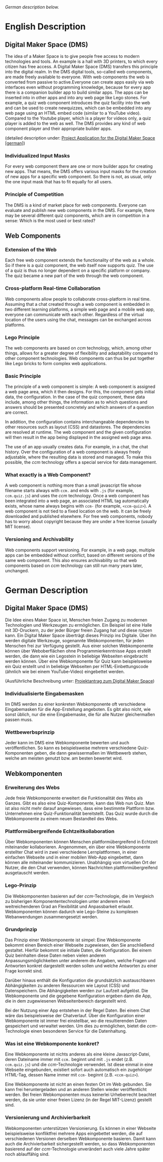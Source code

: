 _German description below._

# English Description

## Digital Maker Space (DMS)
The idea of a Maker Space is to give people free access to modern technologies and tools. An example is a hall with 3D printers, to which every citizen has free access. A Digital Maker Space (DMS) transfers this principle into the digital realm. In the DMS digital tools, so-called web components, are made freely available to everyone. With web components the web is converted from passive to active.Everyone can create apps easily via web interfaces even without programming knowledge, because for every app there is a companion builder app to build similar apps. The apps can be inserted into in other apps and into any web page like Lego stones. For example, a quiz web component introduces the quiz facility into the web and can be used to create newquizzes, which can be  embedded into any web page using an HTML embed code (similar to a YouTube video). Compared to the Youtube player, which is a player for videos only, a quiz player is added to the web as well. The DMS provides any kind of web component player and their appropriate builder apps.

(detailed description under: [Project Application for the Digital Maker Space [german]](https://www.stifterverband.org/file/5203/download?token=lay3iM9c))

### Individualized Input Masks
For every web component there are one or more builder apps for creating new apps. That means, the DMS offers various input masks for the creation of new apps for a specific web component. So there is not, as usual, only the one input mask that has to fit equally for all users.

### Principle of Competition
The DMS is a kind of market place for web components. Everyone can evaluate and publish new web components in the DMS. For example, there may be several different quiz components, which are in competition in a sense: Which is the most used or best rated?

## Web Components

### Extension of the Web
Each free web component extends the functionality of the web as a whole. So if there is a quiz component, the web itself now supports quiz. The use of a quiz is thus no longer dependent on a specific platform or company. The quiz became a new part of the web through the web component.

### Cross-platform Real-time Collaboration
Web components allow people to collaborate cross-platform in real time. Assuming that a chat created through a web component is embedded in two different learning platforms, a simple web page and a mobile web app, everyone can communicate with each other. Regardless of the virtual location of the users using the chat, messages can be exchanged across platforms.

### Lego Principle
The web components are based on _ccm_ technology, which, among other things, allows for a greater degree of flexibility and adaptability compared to other component technologies. Web components can thus be put together like Lego bricks to form complex web applications.

### Basic Principle
The principle of a web component is simple: A web component is assigned a web page area, which it then designs. For this, the component gets initial data, the configuration. In the case of the quiz component, these data include, among other things, the information as to which questions and answers should be presented concretely and which answers of a question are correct.

In addition, the configuration contains interchangeable dependencies to other resources such as layout (CSS) and datastores. The dependencies are resolved at runtime. The web component and the given configuration will then result in the app being displayed in the assigned web page area.

The use of an app usually creates data. For example, in a chat, the chat history. Over the configuration of a web component is always freely adjustable, where the resulting data is stored and managed. To make this possible, the _ccm_ technology offers a special service for data management.

### What exactly is a Web Component?
A web component is nothing more than a small javascript file whose filename starts always with `ccm.` and ends with `.js` (for example, `ccm.quiz.js`) and uses the _ccm_ technology. Once a web component has been integrated into a web page, an associated HTML tag automatically exists, whose name always begins with `ccm-` (for example, `<ccm-quiz>`). A web component is not tied to a fixed location on the web. It can be freely downloaded and published elsewhere. For free web components, nobody has to worry about copyright because they are under a free license (usually MIT license).

### Versioning and Archivability
Web components support versioning. For example, in a web page, multiple apps can be embedded without conflict, based on different versions of the same web component. This also ensures archivability so that web components based on _ccm_ technology can still run many years later, unchanged.

# German Description

## Digital Maker Space (DMS)
Die Idee eines Maker Space ist, Menschen freien Zugang zu modernen Technologien und Werkzeugen zu ermöglichen. Ein Beispiel ist eine Halle mit 3D-Druckern, zu der jeder Bürger freien Zugang hat und diese nutzen kann. Ein Digital Maker Space überträgt dieses Prinzip ins Digitale. Über ihn werden digitale Werkzeuge, sogenannte Webkomponenten, für jeden Menschen frei zur Verfügung gestellt. Aus einer solchen Webkomponente können über Weboberflächen ohne Programmierkenntnisse Apps erstellt werden, die dann wie ein Legostein in beliebige Webseiten eingebracht werden können. Über eine Webkomponente für Quiz kann beispielsweise ein Quiz erstellt und in beliebige Webseiten per HTML-Einbettungscode (ähnlich wie bei einem YouTube-Video) eingebettet werden.

(Ausführliche Beschreibung unter: [Projektantrag zum Digital Maker Space](https://www.stifterverband.org/file/5203/download?token=lay3iM9c))

### Individualisierte Eingabemasken
Im DMS werden zu einer konkreten Webkomponente oft verschiedene Eingabemasken für die App-Erstellung angeboten. Es gibt also nicht, wie sonst üblich, nur die eine Eingabemaske, die für alle Nutzer gleichermaßen passen muss.

### Wettbewerbsprinzip
Jeder kann im DMS eine Webkomponente bewerten und auch veröffentlichen. So kann es beispielsweise mehrere verschiedene Quiz-Komponenten geben, die dann gewissermaßen im Wettbewerb stehen, welche am meisten genutzt bzw. am besten bewertet wird.

## Webkomponenten

### Erweiterung des Webs
Jede freie Webkomponente erweitert die Funktionalität des Webs als Ganzes. Gibt es also eine Quiz-Komponente, kann das Web nun Quiz. Man ist also nicht mehr darauf angewiesen, dass eine bestimmte Plattform bzw. Unternehmen eine Quiz-Funktionalität bereitstellt. Das Quiz wurde durch die Webkomponente zu einem neuen Bestandteil des Webs.

### Plattformübergreifende Echtzeitkollaboration
Über Webkomponenten können Menschen plattformübergreifend in Echtzeit miteinander kollaborieren. Angenommen, ein über eine Webkomponente erstellter Chat wird in zwei verschiedene Lernplattformen, in einer einfachen Webseite und in einer mobilen Web-App eingebettet, dann können alle miteinander kommunizieren. Unabhängig vom virtuellen Ort der Nutzer, die den Chat verwenden, können Nachrichten plattformübergreifend ausgetauscht werden.

### Lego-Prinzip
Die Webkomponenten basieren auf der _ccm_-Technologie, die im Vergleich zu bisherigen Komponententechnologien unter anderem einen weitreichenderen Grad an Flexibilität und Anpassbarkeit erlaubt. Webkomponenten können dadurch wie Lego-Steine zu komplexen Webanwendungen zusammengesetzt werden.

### Grundprinzip
Das Prinzip einer Webkomponente ist simpel: Eine Webkomponente bekommt einen Bereich einer Webseite zugewiesen, den Sie anschließend gestaltet. Hierfür bekommt sie initiale Daten, die Konfiguration. Bei einem Quiz beinhalten diese Daten neben vielen anderen Anpassungsmöglichkeiten unter anderem die Angaben, welche Fragen und Antworten konkret dargestellt werden sollen und welche Antworten zu einer Frage korrekt sind.

Darüber hinaus enthält die Konfiguration die grundsätzlich austauschbaren Abhängigkeiten zu anderen Ressourcen wie Layout (CSS) und Datenspeichern. Die Abhängigkeiten werden zur Laufzeit aufgelöst. Die Webkomponente und die gegebene Konfiguration ergeben dann die App, die in dem zugewiesenen Webseitenbereich dargestellt wird.

Bei der Nutzung einer App entstehen in der Regel Daten. Bei einem Chat wäre das beispielsweise der Chatverlauf. Über die Konfiguration einer Webkomponente ist immer frei einstellbar, wo die resultierenden Daten gespeichert und verwaltet werden. Um dies zu ermöglichen, bietet die _ccm_-Technologie einen besonderen Service für die Datenhaltung.

### Was ist eine Webkomponente konkret?
Eine Webkomponente ist nichts anderes als eine kleine Javascript-Datei, deren Dateiname immer mit `ccm.` beginnt und mit `.js` endet (z.B. `ccm.quiz.js`) und die _ccm_-Technologie verwendet. Ist diese einmal in eine Webseite eingebunden, existiert sofort auch automatisch ein zugehöriger HTML-Tag, dessen Name immer mit `ccm-` beginnt (z.B. `<ccm-quiz>`).

Eine Webkomponente ist nicht an einen festen Ort im Web gebunden. Sie kann frei heruntergeladen und an anderen Stellen wieder veröffentlicht werden. Bei freien Webkomponenten muss keinerlei Urheberrecht beachtet werden, da sie unter einer freien Lizenz (in der Regel MIT-Lizenz) gestellt sind.

### Versionierung und Archivierbarkeit
Webkomponenten unterstützen Versionierung. Es können in einer Webseite beispielsweise konfliktfrei mehrere Apps eingebettet werden, die auf verschiedenen Versionen derselben Webkomponente basieren. Damit kann auch die Archivierbarkeit sichergestellt werden, so dass Webkomponenten basierend auf der _ccm_-Technologie unverändert auch viele Jahre später noch ablauffähig sind.
